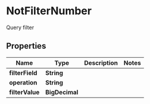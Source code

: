 

# NotFilterNumber

Query filter

## Properties

| Name | Type | Description | Notes |
|------------ | ------------- | ------------- | -------------|
|**filterField** | **String** |  |  |
|**operation** | **String** |  |  |
|**filterValue** | **BigDecimal** |  |  |



